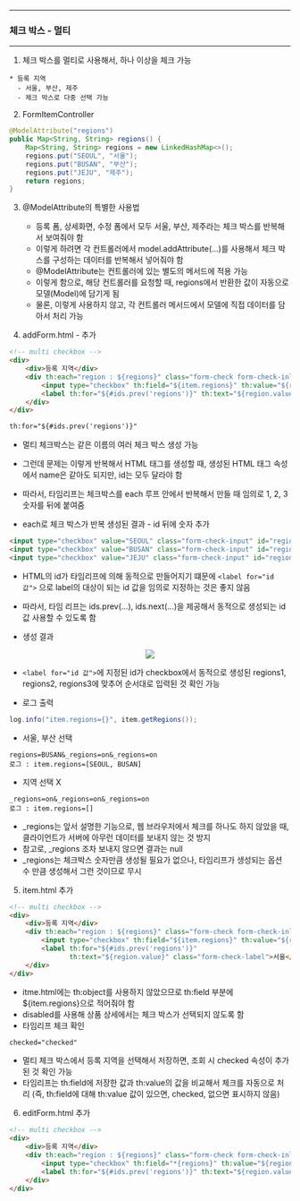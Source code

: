 -----
### 체크 박스 - 멀티
-----
1. 체크 박스를 멀티로 사용해서, 하나 이상을 체크 가능
```
* 등록 지역
  - 서울, 부산, 제주
  - 체크 박스로 다중 선택 가능
```

2. FormItemController
```java
@ModelAttribute("regions")
public Map<String, String> regions() {
    Map<String, String> regions = new LinkedHashMap<>();
    regions.put("SEOUL", "서울");
    regions.put("BUSAN", "부산");
    regions.put("JEJU", "제주");
    return regions;
}
```

3. @ModelAttribute의 특별한 사용법
   - 등록 폼, 상세화면, 수정 폼에서 모두 서울, 부산, 제주라는 체크 박스를 반복해서 보여줘야 함
   - 이렇게 하려면 각 컨트롤러에서 model.addAttribute(...)를 사용해서 체크 박스를 구성하는 데이터를 반복해서 넣어줘야 함
   - @ModelAttribute는 컨트롤러에 있는 별도의 메서드에 적용 가능
   - 이렇게 함으로, 해당 컨트롤러를 요청할 때, regions에서 반환한 값이 자동으로 모델(Model)에 담기게 됨
   - 물론, 이렇게 사용하지 않고, 각 컨트롤러 메서드에서 모델에 직접 데이터를 담아서 처리 가능

4. addForm.html - 추가
```html
<!-- multi checkbox -->
<div>
    <div>등록 지역</div>
    <div th:each="region : ${regions}" class="form-check form-check-inline">
        <input type="checkbox" th:field="${item.regions}" th:value="${region.key}" class="form-check-input">
        <label th:for="${#ids.prev('regions')}" th:text="${region.value}" class="form-check-label">서울</label>
    </div>
</div>
```
```html
th:for="${#ids.prev('regions')}"
```
  - 멀티 체크박스는 같은 이름의 여러 체크 박스 생성 가능
  - 그런데 문제는 이렇게 반복해서 HTML 태그를 생성할 때, 생성된 HTML 태그 속성에서 name은 같아도 되지만, id는 모두 달라야 함
  - 따라서, 타임리프는 체크박스를 each 루프 안에서 반복해서 만들 때 임의로 1, 2, 3 숫자를 뒤에 붙여줌

  - each로 체크 박스가 반복 생성된 결과 - id 뒤에 숫자 추가
```html
<input type="checkbox" value="SEOUL" class="form-check-input" id="regions1" name="regions">
<input type="checkbox" value="BUSAN" class="form-check-input" id="regions2" name="regions">
<input type="checkbox" value="JEJU" class="form-check-input" id="regions3" name="regions">
```

  - HTML의 id가 타임리프에 의해 동적으로 만들어지기 떄문에 ```<label for="id 값">``` 으로 label의 대상이 되는 id 값을 임의로 지정하는 것은 좋지 않음
  - 따라서, 타임 리프는 ids.prev(...), ids.next(...)을 제공해서 동적으로 생성되는 id값 사용할 수 있도록 함

  - 생성 결과
<div align="center">
<img src="https://github.com/sooyounghan/Spring/assets/34672301/ca5cbf57-6ca4-4ea1-b11e-de48cf4a9d4c">
</div>

  - ```<label for="id 값">```에 지정된 id가 checkbox에서 동적으로 생성된 regions1, regions2, regions3에 맞추어 순서대로 입력된 것 확인 가능

  - 로그 출력
```java
log.info("item.regions={}", item.getRegions());
```
  - 서울, 부산 선택
```
regions=BUSAN&_regions=on&_regions=on
로그 : item.regions=[SEOUL, BUSAN]
```

  - 지역 선택 X
```
_regions=on&_regions=on&_regions=on
로그 : item.regions=[]
```

  - _regions는 앞서 설명한 기능으로, 웹 브라우저에서 체크를 하나도 하지 않았을 때, 클라이언트가 서버에 아무런 데이터를 보내지 않는 것 방지
  - 참고로, _regions 조차 보내지 않으면 결과는 null
  - _regions는 체크박스 숫자만큼 생성될 필요가 없으나, 타임리프가 생성되는 옵션 수 만큼 생성해서 그런 것이므로 무시

5. item.html 추가
```html
<!-- multi checkbox -->
<div>
    <div>등록 지역</div>
    <div th:each="region : ${regions}" class="form-check form-check-inline">
        <input type="checkbox" th:field="${item.regions}" th:value="${region.key}" class="form-check-input" disabled>
        <label th:for="${#ids.prev('regions')}"
               th:text="${region.value}" class="form-check-label">서울</label>
    </div>
</div>
```
  - itme.html에는 th:object를 사용하지 않았으므로 th:field 부분에 ${item.regions}으로 적어줘야 함
  - disabled를 사용해 상품 상세에서는 체크 박스가 선택되지 않도록 함
  - 타임리프 체크 확인
```html
checked="checked"
````

  - 멀티 체크 박스에서 등록 지역을 선택해서 저장하면, 조회 시 checked 속성이 추가된 것 확인 가능
  - 타임리프는 th:field에 저장한 값과 th:value의 값을 비교해서 체크를 자동으로 처리 (즉, th:field에 대해 th:value 값이 있으면, checked, 없으면 표시하지 않음)

6. editForm.html 추가
```html
<!-- multi checkbox -->
<div>
    <div>등록 지역</div>
    <div th:each="region : ${regions}" class="form-check form-check-inline">
        <input type="checkbox" th:field="*{regions}" th:value="${region.key}" class="form-check-input">
        <label th:for="${#ids.prev('regions')}" th:text="${region.value}" class="form-check-label">서울</label>
    </div>
</div>
```
